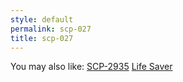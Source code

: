 ```yaml
---
style: default
permalink: scp-027
title: scp-027
---
```

You may also like:
[SCP-2935](http://scp-wiki.net/scp-2935)
[Life Saver](http://scp-wiki.net/life-saver)